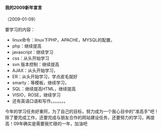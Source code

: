 
#### 我的2009新年宣言
（2009-01-09）

要学习的内容：
* linux命令：linux下PHP，APACHE，MYSQL的配置，
* php：继续提高
* javascript：继续学习
* css：从头开始学习
* svn 版本控制：继续提高
* AJAX：从头开始学习，
* ER：从头开始学习，学点皮毛就好
* smarty：等模板，继续学习，
* SQL：继续提高HTML，继续提高
* VISIO，ROSE，继续学习
* 还有英语口语和写作。。。。。。。

今年的学习任务好重阿，为了自己的目标，努力成为一个我心目中的"准高手"吧！除了要完成工作，还要完成与朋友合作的网站建设任务，还要努力的学习，再提高！09年确实是需要我忙碌的一年，加油吧
